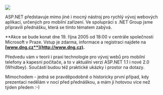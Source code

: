 <!-- dcterms:identifier = aspnetcz#52 -->
<!-- dcterms:title = Pozvánka na přednášku: Vývoj mobilních aplikací v ASP.NET -->
<!-- dcterms:abstract = ASP.NET představuje mimo jiné i mocný nástroj pro rychlý vývoj webových aplikací, určených pro mobilní zařízení. Ve spolupráci s .NET Group jsme připravili přednášku, která se tímto tématem zabývá. -->
<!-- np9:categoryId = 6 -->
<!-- x4w:category = Akce a události -->
<!-- np9:authorId = 1 -->
<!-- np9:authorEmail = michal.valasek@altairis.cz -->
<!-- dcterms:creator = Michal Altair Valášek -->
<!-- dcterms:created = 2005-10-10T23:13:19.397+02:00 -->
<!-- dcterms:dateAccepted = 2005-10-10T23:13:19.397+02:00 -->

![](https://www.cdn.altairis.cz/Blog/2005/20051010-firstslide.jpg) 

ASP.NET představuje mimo jiné i mocný nástroj pro rychlý vývoj webových aplikací, určených pro mobilní zařízení. Ve spolupráci s .NET Group jsme připravili přednášku, která se tímto tématem zabývá.

**Akce se bude konat dne 19. října 2005 od 18:00 v centrále společnosti Microsoft v Praze. Vstup je zdarma, informace a registraci najdete na **[**www.dng.cz**](http://www.dng.cz)**.**

Předvedu vám v teorii i praxi technologie pro vývoj webů pro mobilní telefony a kapesní počítače, a to v aktuální verzi ASP.NET 1.1 i nové 2.0 (Whidbey). Součástí budou též praktické ukázky i prostor na dotazy.

Mimochodem - jedná se pravděpodobně o historicky první případ, kdy prezentaci nedělám v noci před přednáškou, a mám ji hotovou více než týden předem :-)